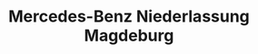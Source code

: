 ---
title: "Mercedes-Benz Niederlassung Magdeburg"
url: /burg/mercedes-benz-niederlassung-magdeburg/
shop: Autowerkstatt
---